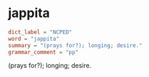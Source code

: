 # jappita

``` toml
dict_label = "NCPED"
word = "jappita"
summary = "(prays for?); longing; desire."
grammar_comment = "pp"
```

(prays for?); longing; desire.

